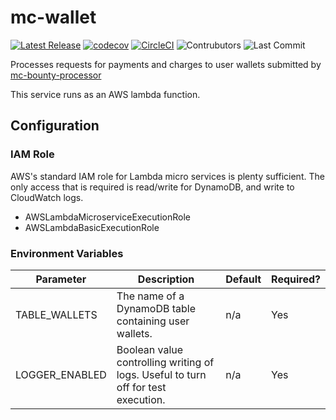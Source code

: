 # mc-wallet
[![Latest Release](https://img.shields.io/github/v/release/Ubunfu/mc-wallet)](https://github.com/Ubunfu/mc-wallet/releases)
[![codecov](https://codecov.io/gh/Ubunfu/mc-wallet/branch/master/graph/badge.svg?token=XXX)](https://codecov.io/gh/Ubunfu/mc-wallet)
[![CircleCI](https://img.shields.io/circleci/build/github/Ubunfu/mc-wallet?logo=circleci)](https://app.circleci.com/pipelines/github/Ubunfu/mc-wallet)
![Contrubutors](https://img.shields.io/github/contributors/Ubunfu/mc-wallet?color=blue)
![Last Commit](https://img.shields.io/github/last-commit/Ubunfu/mc-wallet)

Processes requests for payments and charges to user wallets submitted by [mc-bounty-processor](https://github.com/Ubunfu/mc-bounty-processor) 

This service runs as an AWS lambda function.

## Configuration
### IAM Role
AWS's standard IAM role for Lambda micro services is plenty sufficient. The only access that is required is read/write for DynamoDB, and write to CloudWatch logs.

* AWSLambdaMicroserviceExecutionRole
* AWSLambdaBasicExecutionRole

### Environment Variables
| Parameter          | Description                                                                       | Default | Required? |
|--------------------|-----------------------------------------------------------------------------------|---------|-----------|
| TABLE_WALLETS      | The name of a DynamoDB table containing user wallets.                             | n/a     | Yes       |
| LOGGER_ENABLED     | Boolean value controlling writing of logs. Useful to turn off for test execution. | n/a     | Yes       |